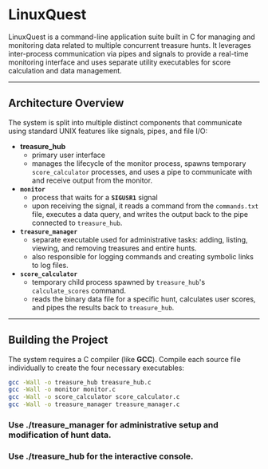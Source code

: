 # LinuxQuest

LinuxQuest is a command-line application suite built in C for managing and monitoring data related to multiple concurrent treasure hunts. It leverages inter-process communication via pipes and signals to provide a real-time monitoring interface and uses separate utility executables for score calculation and data management.

---

## Architecture Overview

The system is split into multiple distinct components that communicate using standard UNIX features like signals, pipes, and file I/O:

* **treasure_hub**
    - primary user interface
    - manages the lifecycle of the monitor process, spawns temporary `score_calculator` processes, and uses a pipe to communicate with and receive output from the monitor.
* **`monitor`**
    - process that waits for a **`SIGUSR1`** signal
    - upon receiving the signal, it reads a command from the `commands.txt` file, executes a data query, and writes the output back to the pipe connected to `treasure_hub`.
* **`treasure_manager`**
    - separate executable used for administrative tasks: adding, listing, viewing, and removing treasures and entire hunts.
    - also responsible for logging commands and creating symbolic links to log files.
* **`score_calculator`**
    - temporary child process spawned by `treasure_hub`'s `calculate_scores` command.
    - reads the binary data file for a specific hunt, calculates user scores, and pipes the results back to `treasure_hub`.

---

## Building the Project

The system requires a C compiler (like **GCC**). Compile each source file individually to create the four necessary executables:

```bash
gcc -Wall -o treasure_hub treasure_hub.c
gcc -Wall -o monitor monitor.c
gcc -Wall -o score_calculator score_calculator.c
gcc -Wall -o treasure_manager treasure_manager.c
```

### Use ./treasure_manager for administrative setup and modification of hunt data.
### Use ./treasure_hub for the interactive console.
